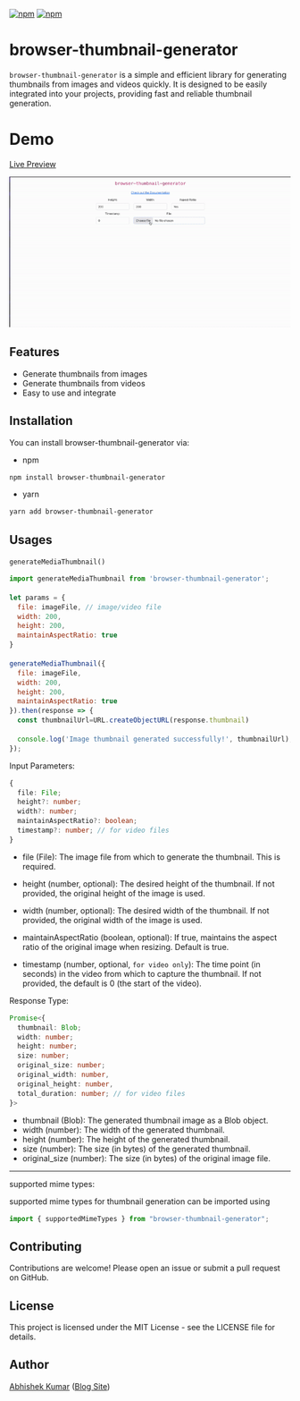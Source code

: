 
[![npm](https://img.shields.io/npm/v/browser-thumbnail-generator.svg)](https://www.npmjs.com/package/browser-thumbnail-generator)
[![npm](https://img.shields.io/npm/l/browser-thumbnail-generator.svg)](https://github.com/abhishekjnvk/browser-thumbnail-generator)

# browser-thumbnail-generator

`browser-thumbnail-generator` is a simple and efficient library for generating thumbnails from images and videos quickly. It is designed to be easily integrated into your projects, providing fast and reliable thumbnail generation.

# Demo

[Live Preview](https://browser-thumbnail.netlify.app/)

![alt text](./example/example.gif)

## Features

- Generate thumbnails from images
- Generate thumbnails from videos
- Easy to use and integrate

## Installation

You can install browser-thumbnail-generator via:

- npm

```bash
npm install browser-thumbnail-generator
```

- yarn

```bash
yarn add browser-thumbnail-generator
```

## Usages

`generateMediaThumbnail()`

```js
import generateMediaThumbnail from 'browser-thumbnail-generator';

let params = {
  file: imageFile, // image/video file
  width: 200,
  height: 200,
  maintainAspectRatio: true
}

generateMediaThumbnail({
  file: imageFile,
  width: 200,
  height: 200,
  maintainAspectRatio: true
}).then(response => {
  const thumbnailUrl=URL.createObjectURL(response.thumbnail)
  
  console.log('Image thumbnail generated successfully!', thumbnailUrl);
});
```

Input Parameters:

```ts
{
  file: File;
  height?: number;
  width?: number;
  maintainAspectRatio?: boolean;
  timestamp?: number; // for video files
}
```

- file (File): The image file from which to generate the thumbnail. This is required.
- height (number, optional): The desired height of the thumbnail. If not provided, the original height of the image is used.
- width (number, optional): The desired width of the thumbnail. If not provided, the original width of the image is used.
- maintainAspectRatio (boolean, optional): If true, maintains the aspect ratio of the original image when resizing. Default is true.

- timestamp (number, optional, `for video only`): The time point (in seconds) in the video from which to capture the thumbnail. If not provided, the default is 0 (the start of the video).

Response Type:

```ts
Promise<{
  thumbnail: Blob;
  width: number;
  height: number;
  size: number;
  original_size: number;
  original_width: number,
  original_height: number,
  total_duration: number; // for video files
}>
```

- thumbnail (Blob): The generated thumbnail image as a Blob object.
- width (number): The width of the generated thumbnail.
- height (number): The height of the generated thumbnail.
- size (number): The size (in bytes) of the generated thumbnail.
- original_size (number): The size (in bytes) of the original image file.

---

supported mime types:

supported mime types for thumbnail generation can be imported using

```js
import { supportedMimeTypes } from "browser-thumbnail-generator";
```

## Contributing

Contributions are welcome! Please open an issue or submit a pull request on GitHub.

## License

This project is licensed under the MIT License - see the LICENSE file for details.

## Author

[Abhishek Kumar](https://github.com/abhishekjnvk) ([Blog Site](https://codecave.abhishekjnvk.in/))
